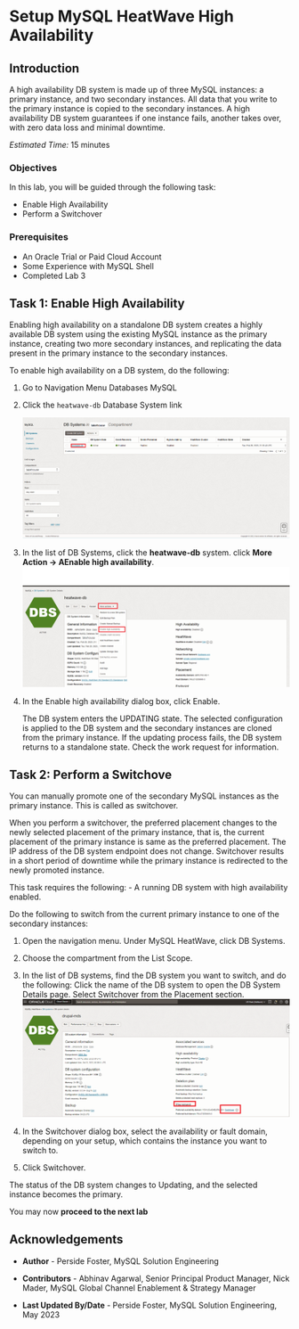 # Setup MySQL HeatWave High Availability

## Introduction

A high availability DB system is made up of three MySQL instances: a primary instance, and two secondary instances. All data that you write to the primary instance is copied to the secondary instances. A high availability DB system guarantees if one instance fails, another takes over, with zero data loss and minimal downtime.

_Estimated Time:_ 15 minutes

### Objectives

In this lab, you will be guided through the following task:

- Enable High Availability
- Perform a Switchover

### Prerequisites

- An Oracle Trial or Paid Cloud Account
- Some Experience with MySQL Shell
- Completed Lab 3

## Task 1: Enable High Availability

Enabling high availability on a standalone DB system creates a highly available DB system using the existing MySQL instance as the primary instance, creating two more secondary instances, and replicating the data present in the primary instance to the secondary instances.

To enable high availability on a DB system, do the following:

1. Go to Navigation Menu
    Databases
        MySQL

2. Click the `heatwave-db` Database System link

    ![Database List](./images/db-list.png "Database List")

3. In the list of DB Systems, click the **heatwave-db** system. click **More Action ->  AEnable high availability**.
    ![heatwave more enable ha ](./images/mysql-heatwave-more-enable-ha.png "mysql heatwave more enable ha")

4. In the Enable high availability dialog box, click Enable.

    The DB system enters the UPDATING state. The selected configuration is applied to the DB system and the secondary instances are cloned from the primary instance. If the updating process fails, the DB system returns to a standalone state. Check the work request for information.

## Task 2: Perform a Switchove

You can manually promote one of the secondary MySQL instances as the primary instance. This is called as switchover.

When you perform a switchover, the preferred placement changes to the newly selected placement of the primary instance, that is, the current placement of the primary instance is same as the preferred placement. The IP address of the DB system endpoint does not change. Switchover results in a short period of downtime while the primary instance is redirected to the newly promoted instance.

This task requires the following:
    - A running DB system with high availability enabled.

Do the following to switch from the current primary instance to one of the secondary instances:

1. Open the navigation menu. Under MySQL HeatWave, click DB Systems.
2. Choose the compartment from the List Scope.
3. In the list of DB systems, find the DB system you want to switch, and do the following:
Click the name of the DB system to open the DB System Details page. Select Switchover from the Placement section.
    ![heatwave more switch ha ](./images/mysql-heatwave-more-switch-ha.png "mysql heatwave more switch ha")

4. In the Switchover dialog box, select the availability or fault domain, depending on your setup, which contains the instance you want to switch to.
5. Click Switchover.

The status of the DB system changes to Updating, and the selected instance becomes the primary.

You may now **proceed to the next lab**

## Acknowledgements

- **Author** - Perside Foster, MySQL Solution Engineering

- **Contributors** - Abhinav Agarwal, Senior Principal Product Manager, Nick Mader, MySQL Global Channel Enablement & Strategy Manager
- **Last Updated By/Date** - Perside Foster, MySQL Solution Engineering, May 2023
